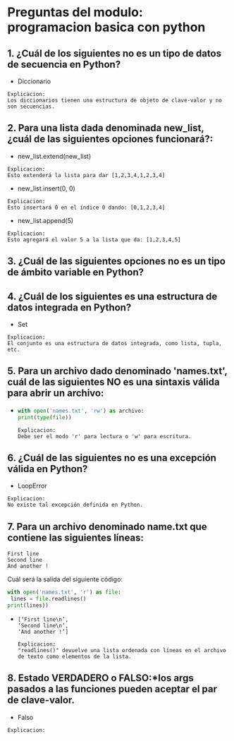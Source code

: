 # 

# Preguntas del modulo: programacion basica con python

## 1. ¿Cuál de los siguientes no es un tipo de datos de secuencia en Python?

- Diccionario

```
Explicacion:
Los diccionarios tienen una estructura de objeto de clave-valor y no son secuencias.
```



## 2. Para una lista dada denominada new_list, ¿cuál de las siguientes opciones funcionará?:

- new_list.extend(new_list)

```
Explicacion:
Esto extenderá la lista para dar [1,2,3,4,1,2,3,4]
```

- new_list.insert(0, 0)

```
Explicacion:
Esto insertará 0 en el índice 0 dando: [0,1,2,3,4]
```

- new_list.append(5)

```
Explicacion:
Esto agregará el valor 5 a la lista que da: [1,2,3,4,5]

```

## 3. ¿Cuál de las siguientes opciones no es un tipo de ámbito variable en Python?



## 4. ¿Cuál de los siguientes es una estructura de datos integrada en Python?

- Set

```
Explicacion:
El conjunto es una estructura de datos integrada, como lista, tupla, etc. 
```

## 5. Para un archivo dado denominado 'names.txt', cuál de las siguientes NO es una sintaxis válida para abrir un archivo:

- ```python
  with open('names.txt', 'rw') as archivo:
  print(type(file))
  ```
  
  ```
  Explicacion:
  Debe ser el modo 'r' para lectura o 'w' para escritura. 
  ```
  
  

## 6. ¿Cuál de las siguientes no es una excepción válida en Python?

- LoopError

```
Explicacion:
No existe tal excepción definida en Python. 
```

## 7. Para un archivo denominado name.txt que contiene las siguientes líneas:

```
First line
Second line
And another !
```

Cuál será la salida del siguiente código:



```python
with open('names.txt', 'r') as file:
 lines = file.readlines()
print(lines))
```



- ```
  [‘First line\n’,
  ‘Second line\n’,
  ‘And another !’]
  ```
  
  ```
  Explicacion:
  "readlines()" devuelve una lista ordenada con líneas en el archivo de texto como elementos de la lista. 
  ```

## 8. Estado VERDADERO o FALSO:*los args pasados a las funciones pueden aceptar el par de clave-valor.

- Falso

```
Explicacion:

```


